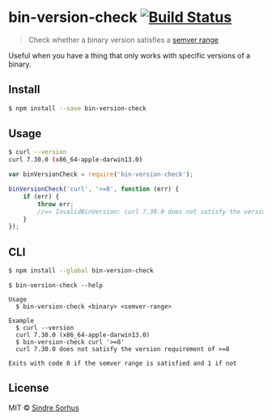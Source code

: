 # bin-version-check [![Build Status](https://travis-ci.org/sindresorhus/bin-version-check.svg?branch=master)](https://travis-ci.org/sindresorhus/bin-version-check)

> Check whether a binary version satisfies a [semver range](https://github.com/isaacs/node-semver#ranges)

Useful when you have a thing that only works with specific versions of a binary.


## Install

```sh
$ npm install --save bin-version-check
```


## Usage

```sh
$ curl --version
curl 7.30.0 (x86_64-apple-darwin13.0)
```

```js
var binVersionCheck = require('bin-version-check');

binVersionCheck('curl', '>=8', function (err) {
	if (err) {
		throw err;
		//=> InvalidBinVersion: curl 7.30.0 does not satisfy the version requirement of >=8
	}
});
```


## CLI

```sh
$ npm install --global bin-version-check
```

```
$ bin-version-check --help

Usage
  $ bin-version-check <binary> <semver-range>

Example
  $ curl --version
  curl 7.30.0 (x86_64-apple-darwin13.0)
  $ bin-version-check curl '>=8'
  curl 7.30.0 does not satisfy the version requirement of >=8

Exits with code 0 if the semver range is satisfied and 1 if not
```


## License

MIT © [Sindre Sorhus](http://sindresorhus.com)
